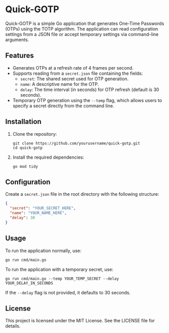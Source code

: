 # Quick-GOTP

Quick-GOTP is a simple Go application that generates One-Time Passwords (OTPs) using the TOTP algorithm. The application can read configuration settings from a JSON file or accept temporary settings via command-line arguments.

## Features

- Generates OTPs at a refresh rate of 4 frames per second.
- Supports reading from a `secret.json` file containing the fields:
  - `secret`: The shared secret used for OTP generation.
  - `name`: A descriptive name for the OTP.
  - `delay`: The time interval (in seconds) for OTP refresh (default is 30 seconds).
- Temporary OTP generation using the `--temp` flag, which allows users to specify a secret directly from the command line.

## Installation

1. Clone the repository:
   ```
   git clone https://github.com/yourusername/quick-gotp.git
   cd quick-gotp
   ```

2. Install the required dependencies:
   ```
   go mod tidy
   ```

## Configuration

Create a `secret.json` file in the root directory with the following structure:

```json
{
  "secret": "YOUR_SECRET_HERE",
  "name": "YOUR_NAME_HERE",
  "delay": 30
}
```

## Usage

To run the application normally, use:
```
go run cmd/main.go
```

To run the application with a temporary secret, use:
```
go run cmd/main.go --temp YOUR_TEMP_SECRET --delay YOUR_DELAY_IN_SECONDS
```

If the `--delay` flag is not provided, it defaults to 30 seconds.

## License

This project is licensed under the MIT License. See the LICENSE file for details.
